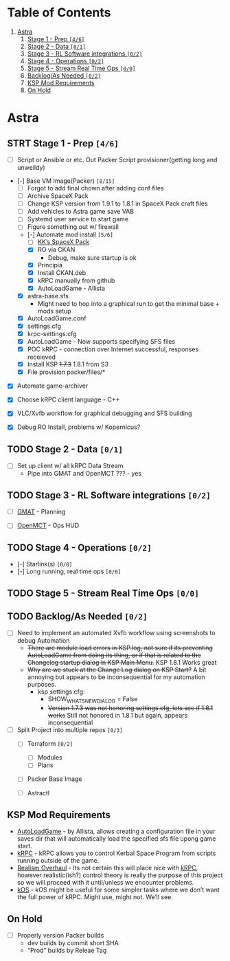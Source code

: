 
# Table of Contents

1.  [Astra](#org396d16b)
    1.  [Stage 1 - Prep <code>[4/6]</code>](#org8d7287f)
    2.  [Stage 2 - Data <code>[0/1]</code>](#orgb24fe4b)
    3.  [Stage 3 - RL Software integrations <code>[0/2]</code>](#org6687878)
    4.  [Stage 4 - Operations <code>[0/2]</code>](#orgd45e781)
    5.  [Stage 5 - Stream Real Time Ops <code>[0/0]</code>](#org62b386c)
    6.  [Backlog/As Needed <code>[0/2]</code>](#orgbbe694d)
    7.  [KSP Mod Requirements](#org1d52e0b)
    8.  [On Hold](#orgf32841a)



<a id="org396d16b"></a>

# Astra


<a id="org8d7287f"></a>

## STRT Stage 1 - Prep <code>[4/6]</code>

-   [ ] Script or Ansible or etc. Out Packer Script provisioner(getting long and unweildy)
-   [-] Base VM Image(Packer) <code>[8/15]</code>
    -   [ ] Forgot to add final chown after adding conf files
    -   [ ] Archive SpaceX Pack
    -   [ ] Change KSP version from 1.9.1 to 1.8.1 in SpaceX Pack craft files
    -   [ ] Add vehicles to Astra game save VAB
    -   [ ] Systemd user service to start game
    -   [ ] Figure something out w/ firewall
    -   [-] Automate mod install <code>[5/6]</code>
        -   [ ] [KK&rsquo;s SpaceX Pack](https://forum.kerbalspaceprogram.com/index.php?/topic/193933-110-kks-spacex-pack-july-06-2020/)
        -   [X] RO via CKAN
            -   Debug, make sure startup is ok
        -   [X] Principia
        -   [X] Install CKAN.deb
        -   [X] kRPC manually from github
        -   [X] AutoLoadGame - Allista
    -   [X] astra-base.sfs
        -   Might need to hop into a graphical run to get the minimal base + mods setup
    -   [X] AutoLoadGame.conf
    -   [X] settings.cfg
    -   [X] krpc-settings.cfg
    -   [X] AutoLoadGame - Now supports specifying SFS files
    -   [X] POC kRPC - connection over Internet successful, responses receieved
    -   [X] Install KSP <del>1.7.3</del> 1.8.1 from S3
    -   [X] File provision packer/files/\*
-   [X] Automate game-archiver
-   [X] Choose kRPC client language - C++
-   [X] VLC/Xvfb workflow for graphical debugging and SFS building
-   [X] Debug RO Install, problems w/ Kopernicus?


<a id="orgb24fe4b"></a>

## TODO Stage 2 - Data <code>[0/1]</code>

-   [ ] Set up client w/ all kRPC Data Stream
    -   Pipe into GMAT and OpenMCT ??? - yes


<a id="org6687878"></a>

## TODO Stage 3 - RL Software integrations <code>[0/2]</code>

-   [ ] [GMAT](https://opensource.gsfc.nasa.gov/projects/GMAT/index.php) - Planning
-   [ ] [OpenMCT](https://github.com/nasa/openmct) - Ops HUD


<a id="orgd45e781"></a>

## TODO Stage 4 - Operations <code>[0/2]</code>

-   [-] Starlink(s) <code>[0/0]</code>
-   [-] Long running, real time ops <code>[0/0]</code>


<a id="org62b386c"></a>

## TODO Stage 5 - Stream Real Time Ops <code>[0/0]</code>


<a id="orgbbe694d"></a>

## TODO Backlog/As Needed <code>[0/2]</code>

-   [ ] Need to implement an automated Xvfb workflow using screenshots to debug Automation
    -   <del>There are module load errors in KSP.log, not sure if its preventing AutoLoadGame from doing its thing, or if that is related to the Changelog startup dialog in KSP Main Menu.</del> KSP 1.8.1 Works great
    -   <del>Why are we stuck at the Change Log dialog on KSP Start?</del> A bit annoying but appears to be inconsequential for my automation purposes.
        -   ksp settings.cfg:
            -   SHOW<sub>WHATSNEW</sub><sub>DIALOG</sub> = False
            -   <del>Version 1.7.3 was not honoring settings.cfg, lets see if 1.8.1 works</del> Still not honored in 1.8.1 but again, appears inconsequential
-   [ ] Split Project into multiple repos <code>[0/3]</code>
    -   [ ] Terraform <code>[0/2]</code>
        -   [ ] Modules
        -   [ ] Plans
    -   [ ] Packer Base Image
    -   [ ] Astractl


<a id="org1d52e0b"></a>

## KSP Mod Requirements

-   [AutoLoadGame](https://github.com/allista/AutoLoadGame) - by Allista, allows creating a configuration file in your saves dir that will automatically load the specified sfs file upong game start.
-   [kRPC](https://krpc.github.io/krpc/) - kRPC allows you to control Kerbal Space Program from scripts running outside of the game.
-   [Realism Overhaul](https://github.com/KSP-RO/RealismOverhaul/wiki) - Its not certain this will place nice with [kRPC](https://krpc.github.io/krpc/), however realistic(ish?) control theory is really the purpose of this project so we will proceed with it until/unless we encounter problems.
-   [kOS](https://ksp-kos.github.io/KOS/) - kOS might be useful for some simpler tasks where we don&rsquo;t want the full power of kRPC. Might use, might not. We&rsquo;ll see.


<a id="orgf32841a"></a>

## On Hold

-   [ ] Properly version Packer builds
    -   dev builds by commit short SHA
    -   &ldquo;Prod&rdquo; builds by Releae Tag

